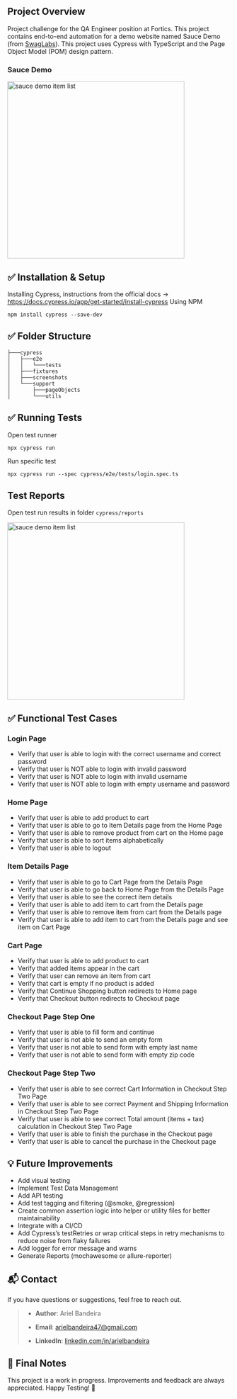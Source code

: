 

## Project Overview
Project challenge for the QA Engineer position at Fortics.
This project contains end-to-end automation for a demo website named Sauce Demo (from [SwagLabs](https://saucelabs.com/)).
This project uses Cypress with TypeScript and the Page Object Model (POM) design pattern.

### Sauce Demo
<img src="https://live.staticflickr.com/65535/54382050807_37d33ad71d_h.jpg" width="400"  alt="sauce demo item list"/>


## ✅ Installation & Setup
Installing Cypress, instructions from the official docs -> https://docs.cypress.io/app/get-started/install-cypress
Using NPM

`npm install cypress --save-dev`

## ✅ Folder Structure

```
├───cypress
│   ├───e2e
│   │   └───tests
│   ├───fixtures
│   ├───screenshots
│   └───support
│       ├───pageObjects
│       └───utils
```

## ✅ Running Tests

Open test runner

`npx cypress run`

Run specific test

`npx cypress run --spec cypress/e2e/tests/login.spec.ts`

## Test Reports

Open test run results in folder `cypress/reports`

<img src="https://live.staticflickr.com/65535/54387800685_933d7a41dd_z.jpg" width="400"  alt="sauce demo item list"/>

## ✅ Functional Test Cases

### Login Page
- Verify that user is able to login with the correct username and correct password
- Verify that user is NOT able to login with invalid password
- Verify that user is NOT able to login with invalid username
- Verify that user is NOT able to login with empty username and password

### Home Page
- Verify that user is able to add product to cart
- Verify that user is able to go to Item Details page from the Home Page
- Verify that user is able to remove product from cart on the Home page
- Verify that user is able to sort items alphabetically
- Verify that user is able to logout

### Item Details Page
- Verify that user is able to go to Cart Page from the Details Page
- Verify that user is able to go back to Home Page from the Details Page
- Verify that user is able to see the correct item details
- Verify that user is able to add item to cart from the Details page
- Verify that user is able to remove item from cart from the Details page
- Verify that user is able to add item to cart from the Details page and see item on Cart Page

### Cart Page
- Verify that user is able to add product to cart
- Verify that added items appear in the cart
- Verify that user can remove an item from cart
- Verify that cart is empty if no product is added
- Verify that Continue Shopping button redirects to Home page
- Verify that Checkout button redirects to Checkout page

### Checkout Page Step One
- Verify that user is able to fill form and continue
- Verify that user is not able to send an empty form
- Verify that user is not able to send form with empty last name
- Verify that user is not able to send form with empty zip code


### Checkout Page Step Two
- Verify that user is able to see correct Cart Information in Checkout Step Two Page
- Verify that user is able to see correct Payment and Shipping Information in Checkout Step Two Page
- Verify that user is able to see correct Total amount (items + tax) calculation in Checkout Step Two Page
- Verify that user is able to finish the purchase in the Checkout page
- Verify that user is able to cancel the purchase in the Checkout page

## 💡 Future Improvements
- Add visual testing
- Implement Test Data Management
- Add API testing
- Add test tagging and filtering (@smoke, @regression)
- Create common assertion logic into helper or utility files for better maintainability
- Integrate with a CI/CD
- Add Cypress’s testRetries or wrap critical steps in retry mechanisms to reduce noise from flaky failures
- Add logger for error message and warns
- Generate Reports (mochawesome or allure-reporter)


## 📬 Contact

If you have questions or suggestions, feel free to reach out.

> - **Author**: Ariel Bandeira
>
> - **Email**: arielbandeira47@gmail.com
>
> - **LinkedIn**: [linkedin.com/in/arielbandeira](https://www.linkedin.com/in/arielbandeira/)


## 📢 Final Notes
This project is a work in progress. Improvements and feedback are always appreciated. Happy Testing! 🚀
